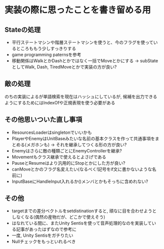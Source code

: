 # 実装の際に思ったことを書き留める用

## Stateの処理

- 平行ステートマシンや階層ステートマシンを使うと、今のフラグを使っているところももう少しすっきりする
- game programming paternsを参考
- 移動関係はWalkとかDashとかではなく一括でMoveとかにする -> subStateとしてWalk, Dash, TiredMoveとかで実装の方が良い?


## 敵の処理

のちの実装によるが単語検索を現在はハッシュにしているが, 候補を出力できるようにするためにはIndexOfや正規表現を使う必要がある



## その他思いついた直し事項

- ResourcesLoaderはsingletonでいいかも
- PlayerやEnemyはUnitBaseみたいな名前の基本クラスを作って共通事項をまとめる(メガホンも) -> それを継承してつくる形の方が良い?
- Enemyはさらに敵の種類ごとにEnemyControllerを継承?
- Movementもクラス継承で使えるとよさげである
- PauseとResumeはより汎用的にStopとかにした方が良い?
- canMoveとかのフラグ名変えたい(なるべく!記号をif文に書かないような名前に)
- InputBaseにHandleInput入れるか()メンバとかもそっちに含めれない?


## その他

- targetまでの差分ベクトルをsetdistinationすると, 頑なに目を合わせようとしなくなる(偶然の産物だが、どこかで使えそう)
- はなれている間に、またUnity Sentisを使って音声処理的なのを実装している記事があったはずなので参考に
- 一度, Unity Sentisをガチりたい
- Nullチェックをもっといれるべき
